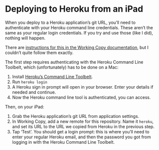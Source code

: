 # Deploying to Heroku from an iPad

When you deploy to a Heroku application’s git URL, you’ll need to authenticate with your Heroku command line credentials. These aren’t the same as your regular login credentials. If you try and use those (like I did), nothing will happen.

There are [instructions for this in the Working Copy documentation](https://workingcopyapp.com/manual/heruko-remotes), but I couldn’t quite follow them exactly.

The first step requires authenticating with the Heroku Command Line Toolbelt, which (unfortunately) has to be done on a Mac:

1. Install [Heroku’s Command Line Toolbelt](https://devcenter.heroku.com/articles/heroku-cli).
2. Run `heroku login`
3. A Heroku sign in prompt will open in your browser. Enter your details if needed and continue.
4. Now the Heroku command line tool is authenticated, you can access.

Then, on your iPad:

1. Grab the Heroku application’s git URL from application settings.
2. In Working Copy, add a new remote for this repository. Name it `heroku`, and set its URL to the URL we copied from Heroku in the previous step.
3. Tap ‘Test’. You should get a login prompt: this is where you’ll need to enter your regular Heroku email, and then the password you got from logging in with the Heroku Command Line Toolbelt.